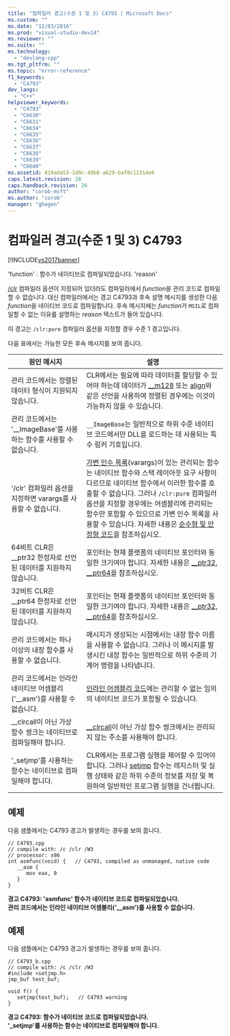 ```yaml
---
title: "컴파일러 경고(수준 1 및 3) C4793 | Microsoft Docs"
ms.custom: ""
ms.date: "12/03/2016"
ms.prod: "visual-studio-dev14"
ms.reviewer: ""
ms.suite: ""
ms.technology: 
  - "devlang-cpp"
ms.tgt_pltfrm: ""
ms.topic: "error-reference"
f1_keywords: 
  - "C4793"
dev_langs: 
  - "C++"
helpviewer_keywords: 
  - "C4793"
  - "C6630"
  - "C6631"
  - "C6634"
  - "C6635"
  - "C6636"
  - "C6637"
  - "C6638"
  - "C6639"
  - "C6640"
ms.assetid: 819ada53-1d9c-49b8-a629-baf8c12314e6
caps.latest.revision: 28
caps.handback.revision: 26
author: "corob-msft"
ms.author: "corob"
manager: "ghogen"
---
```

# 컴파일러 경고(수준 1 및 3) C4793
[!INCLUDE[vs2017banner](../../assembler/inline/includes/vs2017banner.md)]

'function' : 함수가 네이티브로 컴파일되었습니다. 'reason'  
  
 [\/clr](../../build/reference/clr-common-language-runtime-compilation.md) 컴파일러 옵션이 지정되어 있더라도 컴파일러에서 *function*을 관리 코드로 컴파일할 수 없습니다.  대신 컴파일러에서는 경고 C4793과 후속 설명 메시지를 생성한 다음 *function*을 네이티브 코드로 컴파일합니다.  후속 메시지에는 *function*가 `MSIL`로 컴파일할 수 없는 이유를 설명하는 *reason* 텍스트가 들어 있습니다.  
  
 이 경고는 `/clr:pure` 컴파일러 옵션을 지정할 경우 수준 1 경고입니다.  
  
 다음 표에서는 가능한 모든 후속 메시지를 보여 줍니다.  
  
|원인 메시지|설명|  
|------------|--------|  
|관리 코드에서는 정렬된 데이터 형식이 지원되지 않습니다.|CLR에서는 필요에 따라 데이터를 할당할 수 있어야 하는데 데이터가 [\_\_m128](../../cpp/m128.md) 또는 [align](../../cpp/align-cpp.md)와 같은 선언을 사용하여 정렬된 경우에는 이것이 가능하지 않을 수 있습니다.|  
|관리 코드에서는 '\_\_ImageBase'를 사용하는 함수를 사용할 수 없습니다.|`__ImageBase`는 일반적으로 하위 수준 네이티브 코드에서만 DLL을 로드하는 데 사용되는 특수 링커 기호입니다.|  
|'\/clr' 컴파일러 옵션을 지정하면 varargs를 사용할 수 없습니다.|[가변 인수 목록](../../misc/variable-argument-lists.md)\(varargs\)이 있는 관리되는 함수는 네이티브 함수와 스택 레이아웃 요구 사항이 다르므로 네이티브 함수에서 이러한 함수를 호출할 수 없습니다.  그러나 `/clr:pure` 컴파일러 옵션을 지정할 경우에는 어셈블리에 관리되는 함수만 포함할 수 있으므로 가변 인수 목록을 사용할 수 있습니다.  자세한 내용은 [순수형 및 안정형 코드](../../dotnet/pure-and-verifiable-code-cpp-cli.md)을 참조하십시오.|  
|64비트 CLR은 \_\_ptr32 한정자로 선언된 데이터를 지원하지 않습니다.|포인터는 현재 플랫폼의 네이티브 포인터와 동일한 크기여야 합니다.  자세한 내용은 [\_\_ptr32, \_\_ptr64](../../cpp/ptr32-ptr64.md)을 참조하십시오.|  
|32비트 CLR은 \_\_ptr64 한정자로 선언된 데이터를 지원하지 않습니다.|포인터는 현재 플랫폼의 네이티브 포인터와 동일한 크기여야 합니다.  자세한 내용은 [\_\_ptr32, \_\_ptr64](../../cpp/ptr32-ptr64.md)을 참조하십시오.|  
|관리 코드에서는 하나 이상의 내장 함수를 사용할 수 없습니다.|메시지가 생성되는 시점에서는 내장 함수 이름을 사용할 수 없습니다.  그러나 이 메시지를 발생시킨 내장 함수는 일반적으로 하위 수준의 기계어 명령을 나타냅니다.|  
|관리 코드에서는 인라인 네이티브 어셈블리\('\_\_asm'\)를 사용할 수 없습니다.|[인라인 어셈블리 코드](../../assembler/inline/asm.md)에는 관리할 수 없는 임의의 네이티브 코드가 포함될 수 있습니다.|  
|\_\_clrcall이 아닌 가상 함수 썽크는 네이티브로 컴파일해야 합니다.|[\_\_clrcall](../../cpp/clrcall.md)이 아닌 가상 함수 썽크에서는 관리되지 않는 주소를 사용해야 합니다.|  
|'\_setjmp'를 사용하는 함수는 네이티브로 컴파일해야 합니다.|CLR에서는 프로그램 실행을 제어할 수 있어야 합니다.  그러나 [setjmp](../../cpp/using-setjmp-longjmp.md) 함수는 레지스터 및 실행 상태와 같은 하위 수준의 정보를 저장 및 복원하여 일반적인 프로그램 실행을 건너뜁니다.|  
  
## 예제  
 다음 샘플에서는 C4793 경고가 발생하는 경우를 보여 줍니다.  
  
```  
// C4793.cpp  
// compile with: /c /clr /W3   
// processor: x86  
int asmfunc(void) {   // C4793, compiled as unmanaged, native code  
   __asm {  
      mov eax, 0  
   }  
}  
```  
  
  **경고 C4793: 'asmfunc' 함수가 네이티브 코드로 컴파일되었습니다.**  
 **관리 코드에서는 인라인 네이티브 어셈블리\('\_\_asm'\)를 사용할 수 없습니다.**   
## 예제  
 다음 샘플에서는 C4793 경고가 발생하는 경우를 보여 줍니다.  
  
```  
// C4793_b.cpp  
// compile with: /c /clr /W3  
#include <setjmp.h>  
jmp_buf test_buf;  
  
void f() {  
   setjmp(test_buf);   // C4793 warning  
}  
```  
  
  **경고 C4793: 함수가 네이티브 코드로 컴파일되었습니다.**  
 **'\_setjmp'를 사용하는 함수는 네이티브로 컴파일해야 합니다.**